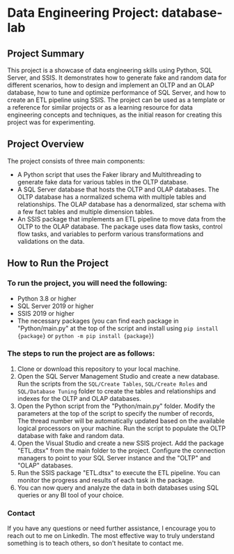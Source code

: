 # Data Engineering Project: database-lab
## Project Summary

This project is a showcase of data engineering skills using Python, SQL Server, and SSIS. It demonstrates how to generate fake and random data for different scenarios, how to design and implement an OLTP and an OLAP database, how to tune and optimize performance of SQL Server, and how to create an ETL pipeline using SSIS. The project can be used as a template or a reference for similar projects or as a learning resource for data engineering concepts and techniques, as the initial reason for creating this project was for experimenting.

## Project Overview

The project consists of three main components:

- A Python script that uses the Faker library and Multithreading to generate fake data for various tables in the OLTP database.
- A SQL Server database that hosts the OLTP and OLAP databases. The OLTP database has a normalized schema with multiple tables and relationships. The OLAP database has a denormalized, star schema with a few fact tables and multiple dimension tables.
- An SSIS package that implements an ETL pipeline to move data from the OLTP to the OLAP database. The package uses data flow tasks, control flow tasks, and variables to perform various transformations and validations on the data.

## How to Run the Project

### To run the project, you will need the following:

- Python 3.8 or higher
- SQL Server 2019 or higher
- SSIS 2019 or higher
- The necessary packages (you can find each package in "Python/main.py" at the top of the script and install using `pip install {package}` or `python -m pip install {package}`)

### The steps to run the project are as follows:

1. Clone or download this repository to your local machine.
2. Open the SQL Server Management Studio and create a new database. Run the scripts from the `SQL/Create Tables`, `SQL/Create Roles` and `SQL/Database Tuning` folder to create the tables and relationships and indexes for the OLTP and OLAP databases.
3. Open the Python script from the "Python/main.py" folder. Modify the parameters at the top of the script to specify the number of records, The thread number will be automatically updated based on the available logical processors on your machine. Run the script to populate the OLTP database with fake and random data.
4. Open the Visual Studio and create a new SSIS project. Add the package "ETL.dtsx" from the main folder to the project. Configure the connection managers to point to your SQL Server instance and the "OLTP" and "OLAP" databases.
5. Run the SSIS package "ETL.dtsx" to execute the ETL pipeline. You can monitor the progress and results of each task in the package.
6. You can now query and analyze the data in both databases using SQL queries or any BI tool of your choice.

### Contact
If you have any questions or need further assistance, I encourage you to reach out to me on LinkedIn. The most effective way to truly understand something is to teach others, so don't hesitate to contact me.
